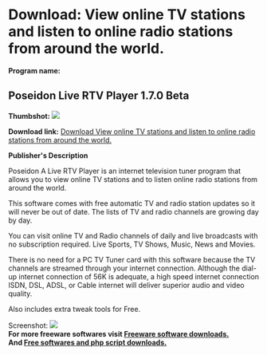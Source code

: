 # Download: View online TV stations and listen to online radio stations from around the world.

**Program name:**

## Poseidon Live RTV Player 1.7.0 Beta

  
**Thumbshot:** ![](http://www.freewarefiles.com/screenshot/poseidonrtvplyr_md.jpg)   
  
**Download link:** [Download View online TV stations and listen to online radio stations from around the world.](http://freesoftwares.boysofts.com/Poseidon-Live-RTV-Player-Beta_program_39254.html)  
  


**Publisher's Description**  
  


Poseidon A Live RTV Player is an internet television tuner program that allows you to view online TV stations and to listen online radio stations from around the world. 

This software comes with free automatic TV and radio station updates so it will never be out of date. The lists of TV and radio channels are growing day by day.

You can visit online TV and Radio channels of daily and live broadcasts with no subscription required. Live Sports, TV Shows, Music, News and Movies.

There is no need for a PC TV Tuner card with this software because the TV channels are streamed through your internet connection. Although the dial-up internet connection of 56K is adequate, a high speed internet connection ISDN, DSL, ADSL, or Cable internet will deliver superior audio and video quality.

Also includes extra tweak tools for Free. 

  
  
Screenshot: ![](http://www.freewarefiles.com/screenshot/poseidonrtvplyr.jpg)   
**For more freeware softwares visit [Freeware software downloads.](http://freesoftwares.boysofts.com/)**   
**And [Free softwares and php script downloads.](http://www.boysofts.com/)**
